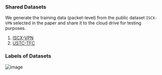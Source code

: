 ### Shared Datasets
We generate the training data (packet-level) from the public dataset `ISCX-VPN` selected in the paper and share it to the cloud drive for testing purposes.

1. [ISCX-VPN](https://drive.google.com/drive/folders/1is609sosAdqf9YJAfwr72hBqM4OeNuZq?usp=sharing)
2. [USTC-TFC](https://drive.google.com/file/d/1F09zxln9iFg2HWoqc6m4LKFhYK7cDQv_/view?usp=sharing)

### Labels of Datasets

![image](https://user-images.githubusercontent.com/20349381/167751578-655a1e5c-c45d-4fda-8324-5c95a5e1d476.png)
